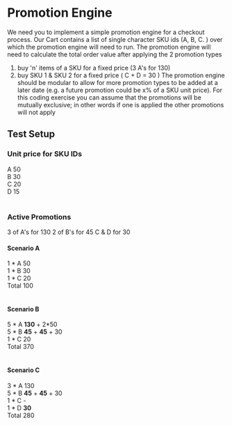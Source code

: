 # Promotion Engine
We need you to implement a simple promotion engine for a checkout process. Our Cart contains a list of single character SKU ids (A, B, C.	) over which the promotion engine will need to run.
The promotion engine will need to calculate the total order value after applying the 2 promotion types
  1. buy 'n' items of a SKU for a fixed price (3 A's for 130)
  2. buy SKU 1 & SKU 2 for a fixed price ( C + D = 30 )
The promotion engine should be modular to allow for more promotion types to be added at a later date (e.g. a future promotion could be x% of a SKU unit price). For this coding exercise you can assume that the promotions will be mutually exclusive; in other words if one is applied the other promotions will not apply

## Test Setup
### Unit price for SKU IDs 
A	50<br>
B	30<br>
C	20<br>
D	15<br>
<br>
### Active Promotions
3 of A's for 130
2 of B's for 45 
C & D for 30
<br>
#### Scenario A
1 * A 50<br>
1 * B 30<br>
1 * C 20<br>
Total 100<br>
<br>
#### Scenario B
5 * A <b>130</b> + 2*50<br>
5 * B <b>45</b> + <b>45</b> + 30<br>
1 * C 20<br>
Total 370<br>
<br>
#### Scenario C
3 * A 130<br>
5 * B <b>45</b> + <b>45</b> + 30<br>
1 * C -<br>
1 * D <b>30</b><br>
Total	280<br>
